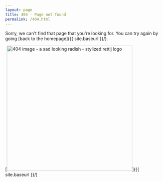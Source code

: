 ```yaml
---
layout: page
title: 404 - Page not found
permalink: /404.html
---
```


Sorry, we can't find that page that you're looking for. You can try again by going [back to the homepage]({{ site.baseurl }}/).

[<img src="{{ site.baseurl }}/images/404.png" alt="404 image - a sad looking radish - stylized rettij logo" style="width: 400px;"/>]({{ site.baseurl }}/)
